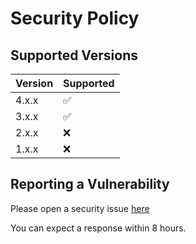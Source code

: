 # Security Policy

## Supported Versions

| Version | Supported          |
| ------- | ------------------ |
| 4.x.x   | :white_check_mark: |
| 3.x.x   | :white_check_mark: |
| 2.x.x   | ❌ |
| 1.x.x   | ❌ |

## Reporting a Vulnerability

Please open a security issue [here](https://github.com/kylebrowning/APNSwift/security/advisories)

You can expect a response within 8 hours.
